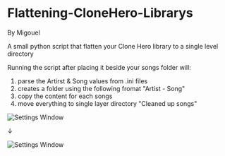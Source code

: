 # Flattening-CloneHero-Librarys
By Migouel

A small python script that flatten your Clone Hero library to a single level directory

Running the script after placing it beside your songs folder will:
1. parse the Artirst & Song values from .ini files
3. creates a folder using the following fromat "Artist - Song"
3. copy the content for each songs 
4. move everything to single layer directory "Cleaned up songs"

![Settings Window](https://raw.github.com/migouelBL/Flattening-CloneHero-Library/master/Screenshots/Screenshot1.png)

↓

![Settings Window](https://raw.github.com/migouelBL/Flattening-CloneHero-Library/master/Screenshots/Screenshot2.png)